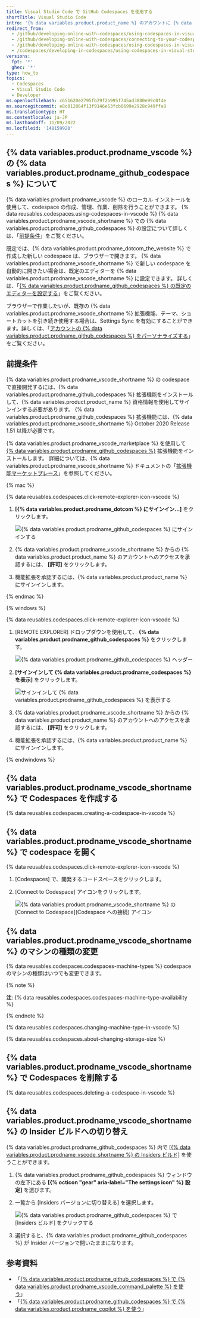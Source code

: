 ```yaml
---
title: Visual Studio Code で GitHub Codespaces を使用する
shortTitle: Visual Studio Code
intro: '{% data variables.product.product_name %} のアカウントに {% data variables.product.prodname_github_codespaces %} 拡張機能を接続することで、{% data variables.product.prodname_vscode %} で codespace を直接開発できます。'
redirect_from:
  - /github/developing-online-with-codespaces/using-codespaces-in-visual-studio-code
  - /github/developing-online-with-codespaces/connecting-to-your-codespace-from-visual-studio-code
  - /github/developing-online-with-codespaces/using-codespaces-in-visual-studio
  - /codespaces/developing-in-codespaces/using-codespaces-in-visual-studio-code
versions:
  fpt: '*'
  ghec: '*'
type: how_to
topics:
  - Codespaces
  - Visual Studio Code
  - Developer
ms.openlocfilehash: c651620e2795fb29f2b995f745ad3880e99c0f4e
ms.sourcegitcommit: e8c012864f13f9146e53fcb0699e2928c949ffa8
ms.translationtype: HT
ms.contentlocale: ja-JP
ms.lasthandoff: 11/09/2022
ms.locfileid: '148159920'
---
```

## {% data variables.product.prodname_vscode %} の {% data variables.product.prodname_github_codespaces %} について

{% data variables.product.prodname_vscode %} のローカル インストールを使用して、codespace の作成、管理、作業、削除を行うことができます。 {% data reusables.codespaces.using-codespaces-in-vscode %} {% data variables.product.prodname_vscode_shortname %} での {% data variables.product.prodname_github_codespaces %} の設定について詳しくは、「[前提条件](#prerequisites)」をご覧ください。

既定では、{% data variables.product.prodname_dotcom_the_website %} で作成した新しい codespace は、ブラウザーで開きます。 {% data variables.product.prodname_vscode_shortname %} で新しい codespace を自動的に開きたい場合は、既定のエディターを {% data variables.product.prodname_vscode_shortname %} に設定できます。 詳しくは、「[{% data variables.product.prodname_github_codespaces %} の既定のエディターを設定する](/codespaces/customizing-your-codespace/setting-your-default-editor-for-github-codespaces)」をご覧ください。

ブラウザーで作業したいが、既存の {% data variables.product.prodname_vscode_shortname %} 拡張機能、テーマ、ショートカットを引き続き使用する場合は、Settings Sync を有効にすることができます。詳しくは、「[アカウントの {% data variables.product.prodname_github_codespaces %} をパーソナライズする](/codespaces/customizing-your-codespace/personalizing-github-codespaces-for-your-account#settings-sync)」をご覧ください。

## 前提条件

{% data variables.product.prodname_vscode_shortname %} の codespace で直接開発するには、{% data variables.product.prodname_github_codespaces %} 拡張機能をインストールして、{% data variables.product.product_name %} 資格情報を使用してサインインする必要があります。 {% data variables.product.prodname_github_codespaces %} 拡張機能には、{% data variables.product.prodname_vscode_shortname %} October 2020 Release 1.51 以降が必要です。

{% data variables.product.prodname_vscode_marketplace %} を使用して [{% data variables.product.prodname_github_codespaces %}](https://marketplace.visualstudio.com/items?itemName=GitHub.codespaces) 拡張機能をインストールします。 詳細については、{% data variables.product.prodname_vscode_shortname %} ドキュメントの「[拡張機能マーケットプレース](https://code.visualstudio.com/docs/editor/extension-gallery)」を参照してください。


{% mac %}

{% data reusables.codespaces.click-remote-explorer-icon-vscode %}
1. **[{% data variables.product.prodname_dotcom %} にサインイン...]** をクリックします。

   ![{% data variables.product.prodname_github_codespaces %} にサインインする](/assets/images/help/codespaces/sign-in-to-view-codespaces-vscode-mac.png)

2. {% data variables.product.prodname_vscode_shortname %} からの {% data variables.product.product_name %} のアカウントへのアクセスを承認するには、 **[許可]** をクリックします。
3. 機能拡張を承認するには、{% data variables.product.product_name %} にサインインします。

{% endmac %}

{% windows %}

{% data reusables.codespaces.click-remote-explorer-icon-vscode %}
1. [REMOTE EXPLORER] ドロップダウンを使用して、 **{% data variables.product.prodname_github_codespaces %}** をクリックします。

   ![{% data variables.product.prodname_github_codespaces %} ヘッダー](/assets/images/help/codespaces/codespaces-header-vscode.png)

1. **[サインインして {% data variables.product.prodname_codespaces %} を表示]** をクリックします。

   ![サインインして {% data variables.product.prodname_github_codespaces %} を表示する](/assets/images/help/codespaces/sign-in-to-view-codespaces-vscode.png)

1. {% data variables.product.prodname_vscode_shortname %} からの {% data variables.product.product_name %} のアカウントへのアクセスを承認するには、 **[許可]** をクリックします。
1. 機能拡張を承認するには、{% data variables.product.product_name %} にサインインします。

{% endwindows %}

## {% data variables.product.prodname_vscode_shortname %} で Codespaces を作成する

{% data reusables.codespaces.creating-a-codespace-in-vscode %}

## {% data variables.product.prodname_vscode_shortname %} で codespace を開く

{% data reusables.codespaces.click-remote-explorer-icon-vscode %}
1. [Codespaces] で、開発するコードスペースをクリックします。
1. [Connect to Codespace] アイコンをクリックします。

   ![{% data variables.product.prodname_vscode_shortname %} の [Connect to Codespace]\(Codespace への接続\) アイコン](/assets/images/help/codespaces/click-connect-to-codespace-icon-vscode.png)

## {% data variables.product.prodname_vscode_shortname %} のマシンの種類の変更

{% data reusables.codespaces.codespaces-machine-types %} codespace のマシンの種類はいつでも変更できます。

{% note %}

**注**: {% data reusables.codespaces.codespaces-machine-type-availability %}

{% endnote %}

{% data reusables.codespaces.changing-machine-type-in-vscode %}

{% data reusables.codespaces.about-changing-storage-size %}

## {% data variables.product.prodname_vscode_shortname %} で Codespaces を削除する

{% data reusables.codespaces.deleting-a-codespace-in-vscode %}

## {% data variables.product.prodname_vscode_shortname %} の Insider ビルドへの切り替え

{% data variables.product.prodname_github_codespaces %} 内で [[{% data variables.product.prodname_vscode_shortname %} の Insiders ビルド]](https://code.visualstudio.com/docs/setup/setup-overview#_insiders-nightly-build) を使うことができます。

1. {% data variables.product.prodname_github_codespaces %} ウィンドウの左下にある **[{% octicon "gear" aria-label="The settings icon" %} 設定]** を選びます。
2. 一覧から [Insiders バージョンに切り替える] を選択します。

   ![{% data variables.product.prodname_github_codespaces %} で [Insiders ビルド] をクリックする](/assets/images/help/codespaces/codespaces-insiders-vscode.png)

3. 選択すると、{% data variables.product.prodname_github_codespaces %} が Insider バージョンで開いたままになります。

## 参考資料

- 「[{% data variables.product.prodname_github_codespaces %} で {% data variables.product.prodname_vscode_command_palette %} を使う](/codespaces/codespaces-reference/using-the-vs-code-command-palette-in-codespaces)」
- 「[{% data variables.product.prodname_github_codespaces %} で {% data variables.product.prodname_copilot %} を使う](/codespaces/codespaces-reference/using-github-copilot-in-github-codespaces)」
